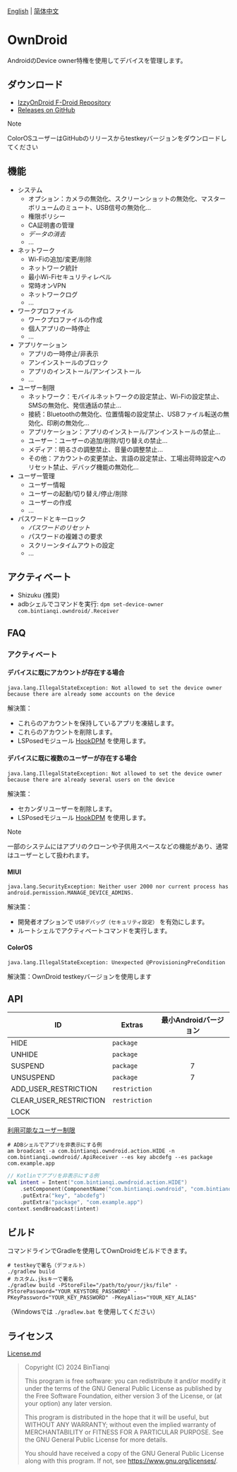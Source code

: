 [English](Readme-en.md) | [简体中文](Readme.md)

# OwnDroid

AndroidのDevice owner特権を使用してデバイスを管理します。

## ダウンロード

- [IzzyOnDroid F-Droid Repository](https://apt.izzysoft.de/fdroid/index/apk/com.bintianqi.owndroid)
- [Releases on GitHub](https://github.com/BinTianqi/OwnDroid/releases)

> [!NOTE]
> ColorOSユーザーはGitHubのリリースからtestkeyバージョンをダウンロードしてください

## 機能

- システム
  - オプション：カメラの無効化、スクリーンショットの無効化、マスターボリュームのミュート、USB信号の無効化...
  - 権限ポリシー
  - CA証明書の管理
  - _データの消去_
  - ...
- ネットワーク
  - Wi-Fiの追加/変更/削除
  - ネットワーク統計
  - 最小Wi-Fiセキュリティレベル
  - 常時オンVPN
  - ネットワークログ
  - ...
- ワークプロファイル
  - ワークプロファイルの作成
  - 個人アプリの一時停止
  - ...
- アプリケーション
  - アプリの一時停止/非表示
  - アンインストールのブロック
  - アプリのインストール/アンインストール
  - ...
- ユーザー制限
  - ネットワーク：モバイルネットワークの設定禁止、Wi-Fiの設定禁止、SMSの無効化、発信通話の禁止...
  - 接続：Bluetoothの無効化、位置情報の設定禁止、USBファイル転送の無効化、印刷の無効化...
  - アプリケーション：アプリのインストール/アンインストールの禁止...
  - ユーザー：ユーザーの追加/削除/切り替えの禁止...
  - メディア：明るさの調整禁止、音量の調整禁止...
  - その他：アカウントの変更禁止、言語の設定禁止、工場出荷時設定へのリセット禁止、デバッグ機能の無効化...
- ユーザー管理
  - ユーザー情報
  - ユーザーの起動/切り替え/停止/削除
  - ユーザーの作成
  - ...
- パスワードとキーロック
  - _パスワードのリセット_
  - パスワードの複雑さの要求
  - スクリーンタイムアウトの設定
  - ...

## アクティベート

- Shizuku (推奨)
- adbシェルでコマンドを実行: `dpm set-device-owner com.bintianqi.owndroid/.Receiver`

## FAQ

### アクティベート

#### デバイスに既にアカウントが存在する場合

```text
java.lang.IllegalStateException: Not allowed to set the device owner because there are already some accounts on the device
```

解決策：
- これらのアカウントを保持しているアプリを凍結します。
- これらのアカウントを削除します。
- LSPosedモジュール [HookDPM](https://github.com/BinTianqi/HookDPM) を使用します。

#### デバイスに既に複数のユーザーが存在する場合

```text
java.lang.IllegalStateException: Not allowed to set the device owner because there are already several users on the device
```

解決策：
- セカンダリユーザーを削除します。
- LSPosedモジュール [HookDPM](https://github.com/BinTianqi/HookDPM) を使用します。

> [!NOTE]
> 一部のシステムにはアプリのクローンや子供用スペースなどの機能があり、通常はユーザーとして扱われます。

#### MIUI

```text
java.lang.SecurityException: Neither user 2000 nor current process has android.permission.MANAGE_DEVICE_ADMINS.
```

解決策：
- 開発者オプションで `USBデバッグ（セキュリティ設定）` を有効にします。
- ルートシェルでアクティベートコマンドを実行します。

#### ColorOS

```text
java.lang.IllegalStateException: Unexpected @ProvisioningPreCondition
```

解決策：OwnDroid testkeyバージョンを使用します

## API

| ID                     | Extras        | 最小Androidバージョン |
|------------------------|---------------|:---------------------:|
| HIDE                   | `package`     |                       |
| UNHIDE                 | `package`     |                       |
| SUSPEND                | `package`     |           7           |
| UNSUSPEND              | `package`     |           7           |
| ADD_USER_RESTRICTION   | `restriction` |                       |
| CLEAR_USER_RESTRICTION | `restriction` |                       |
| LOCK                   |               |                       |

[利用可能なユーザー制限](https://developer.android.com/reference/android/os/UserManager#constants_1)

```shell
# ADBシェルでアプリを非表示にする例
am broadcast -a com.bintianqi.owndroid.action.HIDE -n com.bintianqi.owndroid/.ApiReceiver --es key abcdefg --es package com.example.app
```

```kotlin
// Kotlinでアプリを非表示にする例
val intent = Intent("com.bintianqi.owndroid.action.HIDE")
    .setComponent(ComponentName("com.bintianqi.owndroid", "com.bintianqi.owndroid.ApiReceiver"))
    .putExtra("key", "abcdefg")
    .putExtra("package", "com.example.app")
context.sendBroadcast(intent)
```

## ビルド

コマンドラインでGradleを使用してOwnDroidをビルドできます。
```shell
# testkeyで署名（デフォルト）
./gradlew build
# カスタム.jksキーで署名
./gradlew build -PStoreFile="/path/to/your/jks/file" -PStorePassword="YOUR_KEYSTORE_PASSWORD" -PKeyPassword="YOUR_KEY_PASSWORD" -PKeyAlias="YOUR_KEY_ALIAS"
```
（Windowsでは `./gradlew.bat` を使用してください）

## ライセンス

[License.md](LICENSE.md)

> Copyright (C)  2024  BinTianqi
>
> This program is free software: you can redistribute it and/or modify it under the terms of the GNU General Public License as published by the Free Software Foundation, either version 3 of the License, or (at your option) any later version.
>
> This program is distributed in the hope that it will be useful, but WITHOUT ANY WARRANTY; without even the implied warranty of MERCHANTABILITY or FITNESS FOR A PARTICULAR PURPOSE.  See the GNU General Public License for more details.
>
> You should have received a copy of the GNU General Public License along with this program.  If not, see <https://www.gnu.org/licenses/>.
